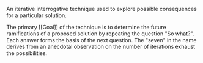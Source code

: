 An iterative interrogative technique used to explore possible consequences for a particular solution.

The primary [[Goal]] of the technique is to determine the future ramifications of a proposed solution by repeating the question "So what?". Each answer forms the basis of the next question. The "seven" in the name derives from an anecdotal observation on the number of iterations exhaust the possibilities.